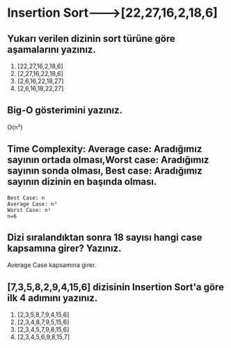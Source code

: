 # Insertion Sort--->[22,27,16,2,18,6]
## Yukarı verilen dizinin sort türüne göre aşamalarını yazınız.
  1. [22,27,16,2,18,6]
  2. [2,27,16,22,18,6]
  3. [2,6,16,22,18,27]
  4. [2,6,16,18,22,27]

## Big-O gösterimini yazınız.
  O(n²)

## Time Complexity: Average case: Aradığımız sayının ortada olması,Worst case: Aradığımız sayının sonda olması, Best case: Aradığımız sayının dizinin en başında olması.
    Best Case: n
    Average Case: n²
    Worst Case: n²
    n=6

## Dizi sıralandıktan sonra 18 sayısı hangi case kapsamına girer? Yazınız.
  Average Case kapsamına girer.
  
## [7,3,5,8,2,9,4,15,6] dizisinin Insertion Sort'a göre ilk 4 adımını yazınız.
  1. [2,3,5,8,7,9,4,15,6]
  2. [2,3,4,8,7,9,5,15,6]
  3. [2,3,4,5,7,9,8,15,6]
  4. [2,3,4,5,6,9,8,15,7]
